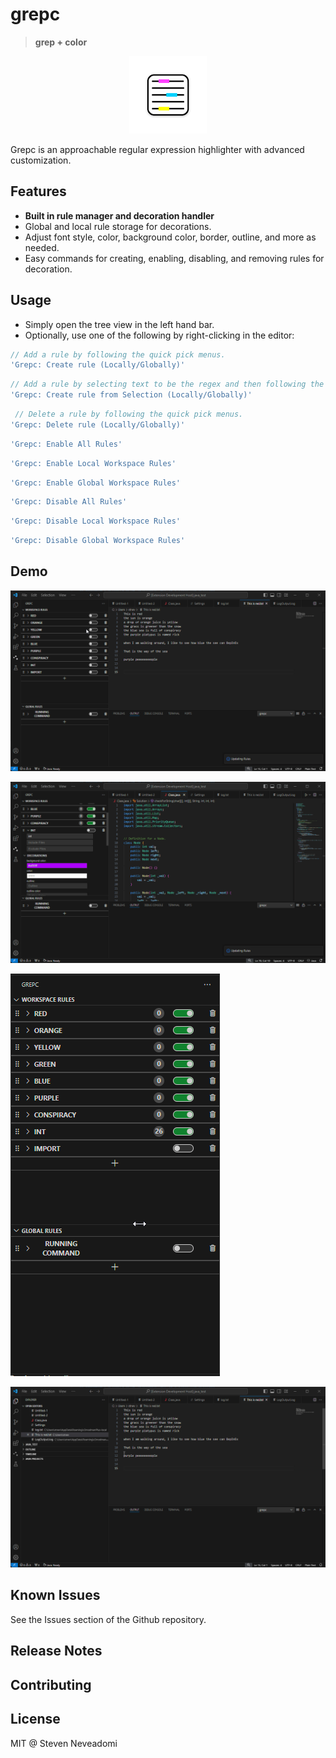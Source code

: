 # grepc

> **grep + color**

<p align="center">
    <img src="media/GREPC-standard-circle-124.png" alt="Grepc Icon">
</p>

Grepc is an approachable regular expression highlighter with advanced customization.

## Features

- **Built in rule manager and decoration handler**
- Global and local rule storage for decorations.
- Adjust font style, color, background color, border, outline, and more as needed.
- Easy commands for creating, enabling, disabling, and removing rules for decoration.

## Usage

- Simply open the tree view in the left hand bar.
- Optionally, use one of the following by right-clicking in the editor:

```js
// Add a rule by following the quick pick menus.
'Grepc: Create rule (Locally/Globally)' 
```
```js
// Add a rule by selecting text to be the regex and then following the quick pick menus.
'Grepc: Create rule from Selection (Locally/Globally)' 
```
```js
 // Delete a rule by following the quick pick menus.
'Grepc: Delete rule (Locally/Globally)'
```
```js
'Grepc: Enable All Rules'
```
```js
'Grepc: Enable Local Workspace Rules'
```
```js
'Grepc: Enable Global Workspace Rules'
```
```js
'Grepc: Disable All Rules'
```
```js
'Grepc: Disable Local Workspace Rules'
```
```js
'Grepc: Disable Global Workspace Rules'
```

## Demo
![Example 4](media/Code_PSyTYpsF5e.gif)

![Example 2](media/Code_IlBi9doiz1.gif)

![Example 3](media/Code_PMvUMJj9x3.gif)

![Example 1](media/Code_hRfd4iIgh6.gif)

## Known Issues

See the Issues section of the Github repository.

## Release Notes

## Contributing

## License

MIT @ Steven Neveadomi
